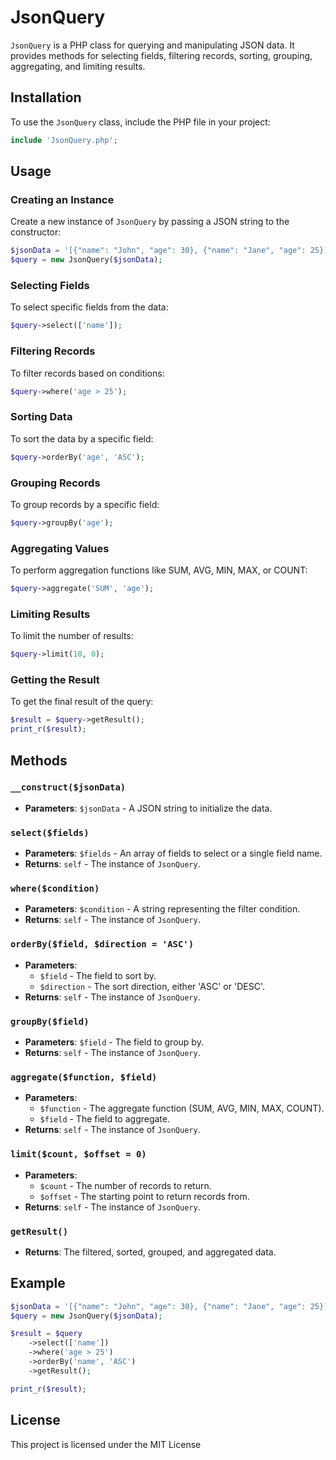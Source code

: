 # JsonQuery

`JsonQuery` is a PHP class for querying and manipulating JSON data. It provides methods for selecting fields, filtering records, sorting, grouping, aggregating, and limiting results.

## Installation

To use the `JsonQuery` class, include the PHP file in your project:

```php
include 'JsonQuery.php';
```

## Usage

### Creating an Instance

Create a new instance of `JsonQuery` by passing a JSON string to the constructor:

```php
$jsonData = '[{"name": "John", "age": 30}, {"name": "Jane", "age": 25}]';
$query = new JsonQuery($jsonData);
```

### Selecting Fields

To select specific fields from the data:

```php
$query->select(['name']);
```

### Filtering Records

To filter records based on conditions:

```php
$query->where('age > 25');
```

### Sorting Data

To sort the data by a specific field:

```php
$query->orderBy('age', 'ASC');
```

### Grouping Records

To group records by a specific field:

```php
$query->groupBy('age');
```

### Aggregating Values

To perform aggregation functions like SUM, AVG, MIN, MAX, or COUNT:

```php
$query->aggregate('SUM', 'age');
```

### Limiting Results

To limit the number of results:

```php
$query->limit(10, 0);
```

### Getting the Result

To get the final result of the query:

```php
$result = $query->getResult();
print_r($result);
```

## Methods

### `__construct($jsonData)`

- **Parameters**: `$jsonData` - A JSON string to initialize the data.

### `select($fields)`

- **Parameters**: `$fields` - An array of fields to select or a single field name.
- **Returns**: `self` - The instance of `JsonQuery`.

### `where($condition)`

- **Parameters**: `$condition` - A string representing the filter condition.
- **Returns**: `self` - The instance of `JsonQuery`.

### `orderBy($field, $direction = 'ASC')`

- **Parameters**:
  - `$field` - The field to sort by.
  - `$direction` - The sort direction, either 'ASC' or 'DESC'.
- **Returns**: `self` - The instance of `JsonQuery`.

### `groupBy($field)`

- **Parameters**: `$field` - The field to group by.
- **Returns**: `self` - The instance of `JsonQuery`.

### `aggregate($function, $field)`

- **Parameters**:
  - `$function` - The aggregate function (SUM, AVG, MIN, MAX, COUNT).
  - `$field` - The field to aggregate.
- **Returns**: `self` - The instance of `JsonQuery`.

### `limit($count, $offset = 0)`

- **Parameters**:
  - `$count` - The number of records to return.
  - `$offset` - The starting point to return records from.
- **Returns**: `self` - The instance of `JsonQuery`.

### `getResult()`

- **Returns**: The filtered, sorted, grouped, and aggregated data.

## Example

```php
$jsonData = '[{"name": "John", "age": 30}, {"name": "Jane", "age": 25}]';
$query = new JsonQuery($jsonData);

$result = $query
    ->select(['name'])
    ->where('age > 25')
    ->orderBy('name', 'ASC')
    ->getResult();

print_r($result);
```

## License

This project is licensed under the MIT License
